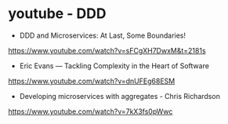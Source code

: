 # youtube - DDD

- DDD and Microservices: At Last, Some Boundaries!

https://www.youtube.com/watch?v=sFCgXH7DwxM&t=2181s

- Eric Evans — Tackling Complexity in the Heart of Software

https://www.youtube.com/watch?v=dnUFEg68ESM

- Developing microservices with aggregates - Chris Richardson

https://www.youtube.com/watch?v=7kX3fs0pWwc
